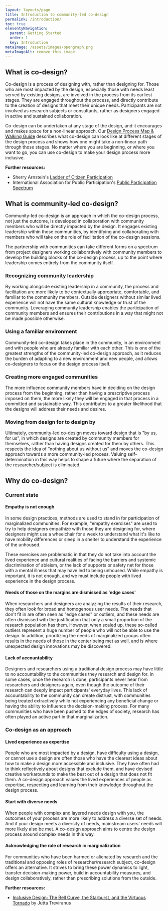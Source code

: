 ```yaml
---
layout: layouts/page
title: Introduction to community-led co-design
permalink: /introduction/
toc: true
eleventyNavigation:
  parent: Getting Started
  order: 1
  key: Introduction
metaImage: /assets/images/opengraph.png
metaImageAlt: remove this image
---
```

## What is co-design?

Co-design is a process of designing with, rather than designing for. Those who are most impacted by the design, especially those with needs least served by existing designs, are involved in the process from its earliest stages. They are engaged throughout the process, and directly contribute to the creation of designs that meet their unique needs. Participants are not involved as research subjects or consultants, rather as designers engaged in active and sustained collaboration.

Co-design can be undertaken at any stage of the design, and it encourages and makes space for a non-linear approach. Our [Design Process Map & Walking Guide](link) describes what co-design can look like at different stages of the design process and shows how one might take a non-linear path through those stages. No matter where you are beginning, or where you want to go, you can use co-design to make your design process more inclusive.

**Further resources:**

* Sherry Arnstein's [Ladder of Citizen Participation](https://www.citizenshandbook.org/arnsteinsladder.html)
* International Association for Public Participation's [Public Participation Spectrum](https://iap2canada.ca/Resources/Documents/0702-Foundations-Spectrum-MW-rev2%20(1).pdf?__hssc=163327267.13.1561151714376&__hstc=163327267.aa75bafe3d0cc2a9b029fee4e83b6c63.1547479782118.1561057890015.1561151714376.228&__hsfp=1780115546&hsCtaTracking=fe26c53d-2dca-4fe7-ac8a-5ffd86b9ffc4%7C05e33fdd-10ed-45ac-bc11-0019045978a5)

## What is community-led co-design?

Community-led co-design is an approach in which the co-design process, not just the outcome, is developed in collaboration with community members who will be directly impacted by the design. It engages existing leadership within those communities, by identifying and collaborating with members who will take on the role of facilitation of the co-design sessions.

The partnership with communities can take different forms on a spectrum from project designers working collaboratively with community members to develop the building blocks of the co-design process, up to the point where leadership comes entirely from the community itself.

### Recognizing community leadership
By working alongside existing leadership in a community, the process and facilitation are more likely to be contextually appropriate, comfortable, and familiar to the community members. Outside designers without similar lived experience will not have the same cultural knowledge or trust of the community. Leveraging community leadership enables the participation of community members and ensures their contributions in a way that might not be made possible otherwise.

### Using a familiar environment
Community-led co-design takes place in the community, in an environment and with people who are already familiar with each other. This is one of the greatest strengths of the community-led co-design approach, as it reduces the burden of adapting to a new environment and new people, and allows co-designers to focus on the design process itself.

### Creating more engaged communities
The more influence community members have in deciding on the design process from the beginning, rather than having a prescriptive process imposed on them, the more likely they will be engaged in that process in a committed and sustainable way. This contributes to a greater likelihood that the designs will address their needs and desires.

### Moving from design for to design by
Ultimately, community-led co-design moves toward design that is "by us, for us", in which designs are created by community members for themselves, rather than having designs created for them by others. This respects the idea of “nothing about us without us” and moves the co-design approach towards a more community-led process. Valuing self-determination in this way helps to shape a future where the separation of the researcher/subject is eliminated.


## Why do co-design?

### Current state

#### Empathy is not enough

In some design practices, methods are used to stand in for participation of marginalized communities. For example, "empathy exercises" are used to try to help designers empathize with those they are designing for, where designers might use a wheelchair for a week to understand what it's like to have mobility differences or sleep in a shelter to understand the experience of the unhoused.
 
These exercises are problematic in that they do not take into account the lived experience and cultural realities of facing the barriers and systemic discrimination of ableism, or the lack of supports or safety net for those with a mental illness that may have led to being unhoused. While empathy is important, it is not enough, and we must include people with lived experience in the design process.


#### Needs of those on the margins are dismissed as 'edge cases'

When researchers and designers are analyzing the results of their research, they often look for broad and homogenous user needs. The needs that don't fit in are often seen as "edge cases" or outliers, and these needs are often dismissed with the justification that only a small proportion of the research population has them. However, when scaled up, these so-called outliers represent a huge number of people who will not be able to use the design. In addition, prioritizing the needs of marginalized groups often results in the needs of those in the center being met as well, and is where unexpected design innovations may be discovered.

#### Lack of accountability

Designers and researchers using a traditional design process may have little to no accountability to the communities they research and design for. In some cases, once the research is done, participants never hear from researchers and designers again, even though the outcome of their research can deeply impact participants' everyday lives. This lack of accountability to the community can create distrust, with communities being treated extractively while not experiencing any beneficial change or having the ability to influence the decision-making process. For many communities who have been pushed to the edges of society, research has often played an active part in that marginalization.


### Co-design as an approach

#### Lived experience as expertise

People who are most impacted by a design, have difficulty using a design, or cannot use a design are often those who have the clearest ideas about how to make a design more accessible and inclusive. They have often had to think reflectively about designs that exclude them, and have devised creative workarounds to make the best out of a design that does not fit them.  A co-design approach values the lived experiences of people as expertise, respecting and learning from their knowledge throughout the design process.

#### Start with diverse needs

When people with complex and layered needs design with you, the outcomes of your process are more likely to address a diverse set of needs. And if your design meets a diversity of needs, mainstream users' needs will more likely also be met. A co-design approach aims to centre the design process around complex needs in this way.

#### Acknowledging the role of research in marginalization

For communities who have been harmed or alienated by research and the traditional and opposing roles of researcher/research subject, co-design offers an alternative. It strives to bring these power dynamics to light, transfer decision-making power, build in accountability measures, and design collaboratively, rather than prescribing solutions from the outside.

**Further resources:**

* [Inclusive Design: The Bell Curve, the Starburst, and the Virtuous Tornado](https://medium.com/@jutta.trevira/inclusive-design-the-bell-curve-the-starburst-and-the-virtuous-tornado-6094f797b1bf) by Jutta Treviranus
